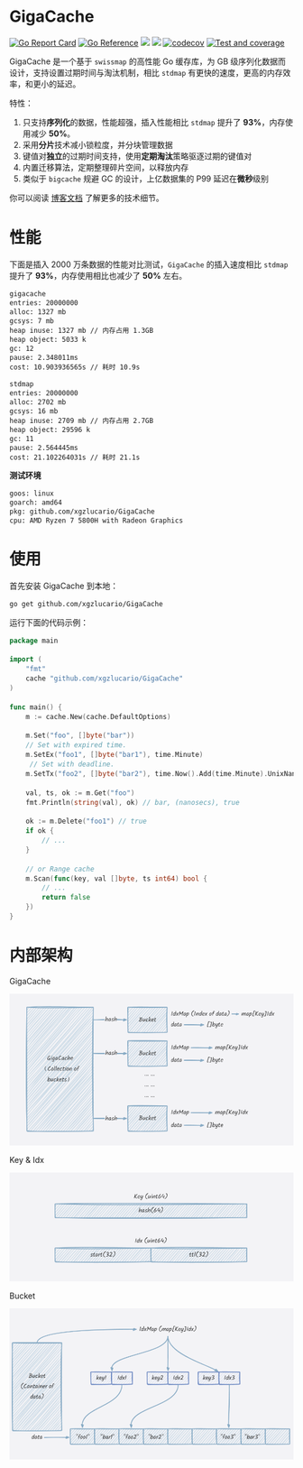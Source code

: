 # GigaCache

[![Go Report Card](https://goreportcard.com/badge/github.com/xgzlucario/GigaCache)](https://goreportcard.com/report/github.com/xgzlucario/GigaCache) [![Go Reference](https://pkg.go.dev/badge/github.com/xgzlucario/GigaCache.svg)](https://pkg.go.dev/github.com/xgzlucario/GigaCache) ![](https://img.shields.io/badge/go-1.21.0-orange.svg) ![](https://img.shields.io/github/languages/code-size/xgzlucario/GigaCache.svg) [![codecov](https://codecov.io/gh/xgzlucario/GigaCache/graph/badge.svg?token=yC1xELYaM2)](https://codecov.io/gh/xgzlucario/GigaCache) [![Test and coverage](https://github.com/xgzlucario/GigaCache/actions/workflows/rotom.yml/badge.svg)](https://github.com/xgzlucario/GigaCache/actions/workflows/rotom.yml)

GigaCache 是一个基于 `swissmap` 的高性能 Go 缓存库，为 GB 级序列化数据而设计，支持设置过期时间与淘汰机制，相比 `stdmap` 有更快的速度，更高的内存效率，和更小的延迟。

特性：

1. 只支持**序列化**的数据，性能超强，插入性能相比 `stdmap` 提升了 **93%**，内存使用减少 **50%**。
2. 采用**分片**技术减小锁粒度，并分块管理数据
3. 键值对**独立**的过期时间支持，使用**定期淘汰**策略驱逐过期的键值对
4. 内置迁移算法，定期整理碎片空间，以释放内存
5. 类似于 `bigcache` 规避 GC 的设计，上亿数据集的 P99 延迟在**微秒**级别

你可以阅读 [博客文档](https://lucario.cn/posts/gigacache/) 了解更多的技术细节。

# 性能

下面是插入 2000 万条数据的性能对比测试，`GigaCache` 的插入速度相比 `stdmap` 提升了 **93%**，内存使用相比也减少了 **50%** 左右。

```
gigacache
entries: 20000000
alloc: 1327 mb
gcsys: 7 mb
heap inuse: 1327 mb // 内存占用 1.3GB
heap object: 5033 k
gc: 12
pause: 2.348011ms
cost: 10.903936565s // 耗时 10.9s
```

```
stdmap
entries: 20000000
alloc: 2702 mb
gcsys: 16 mb
heap inuse: 2709 mb // 内存占用 2.7GB
heap object: 29596 k
gc: 11
pause: 2.564445ms
cost: 21.102264031s // 耗时 21.1s
```

**测试环境**

```
goos: linux
goarch: amd64
pkg: github.com/xgzlucario/GigaCache
cpu: AMD Ryzen 7 5800H with Radeon Graphics
```

# 使用

首先安装 GigaCache 到本地：

```bash
go get github.com/xgzlucario/GigaCache
```

运行下面的代码示例：

```go
package main

import (
    "fmt"
    cache "github.com/xgzlucario/GigaCache"
)

func main() {
    m := cache.New(cache.DefaultOptions)

    m.Set("foo", []byte("bar"))
    // Set with expired time.
    m.SetEx("foo1", []byte("bar1"), time.Minute)
     // Set with deadline.
    m.SetTx("foo2", []byte("bar2"), time.Now().Add(time.Minute).UnixNano())

    val, ts, ok := m.Get("foo")
    fmt.Println(string(val), ok) // bar, (nanosecs), true

    ok := m.Delete("foo1") // true
    if ok { 
        // ...
    }

    // or Range cache
    m.Scan(func(key, val []byte, ts int64) bool {
        // ...
        return false
    })
}
```

# 内部架构

GigaCache

![p1](p1.png)

Key & Idx

![p2](p2.png)

Bucket

![p3](p3.png)
